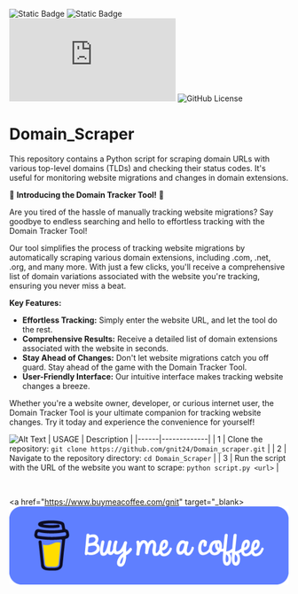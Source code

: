 
![Static Badge](https://img.shields.io/badge/created_by-gnit24-blue?style=flat)
![Static Badge](https://img.shields.io/badge/_-Python-306998?style=flat&logo=Python&labelColor=FFE873)
![GitHub file size in bytes](https://img.shields.io/github/size/gnit24/Domain_Scraper/Domain_Scraper.py?style=flat&color=green)
![GitHub License](https://img.shields.io/github/license/gnit24/Domain_Scraper)



# Domain_Scraper
This repository contains a Python script for scraping domain URLs with various top-level domains (TLDs) and checking their status codes. It's useful for monitoring website migrations and changes in domain extensions.



🚀 **Introducing the Domain Tracker Tool!** 🚀

Are you tired of the hassle of manually tracking website migrations? Say goodbye to endless searching and hello to effortless tracking with the Domain Tracker Tool!

Our tool simplifies the process of tracking website migrations by automatically scraping various domain extensions, including .com, .net, .org, and many more. With just a few clicks, you'll receive a comprehensive list of domain variations associated with the website you're tracking, ensuring you never miss a beat.

**Key Features:**
- **Effortless Tracking:** Simply enter the website URL, and let the tool do the rest.
- **Comprehensive Results:** Receive a detailed list of domain extensions associated with the website in seconds.
- **Stay Ahead of Changes:** Don't let website migrations catch you off guard. Stay ahead of the game with the Domain Tracker Tool.
- **User-Friendly Interface:** Our intuitive interface makes tracking website changes a breeze.

Whether you're a website owner, developer, or curious internet user, the Domain Tracker Tool is your ultimate companion for tracking website changes. Try it today and experience the convenience for yourself!


![Alt Text](https://media.giphy.com/media/i2xIqdC5bGZgDRzHHT/giphy.gif)
| USAGE | Description |
|------|-------------|
| 1    | Clone the repository: `git clone https://github.com/gnit24/Domain_scraper.git` |
| 2    | Navigate to the repository directory: `cd Domain_Scraper` |
| 3    | Run the script with the URL of the website you want to scrape: `python script.py <url>` |

&nbsp;
&nbsp;
&nbsp;
&nbsp;
&nbsp;
&nbsp;
&nbsp;
&nbsp;
&nbsp;


<a href="https://www.buymeacoffee.com/gnit" target="_blank>
  <img src="images/funding.png" alt="Buy Me A Coffee" heig>
</a>
